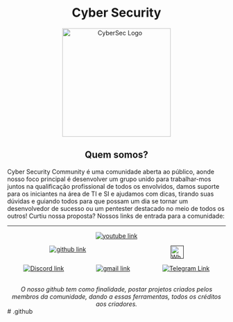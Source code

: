 <h1 align="center">Cyber Security</h1>
<p align="center">
  <img src="https://i.imgur.com/B0LQZw6.jpg" alt="CyberSec Logo " width=250/>
</p>
<h2 align='center'>Quem somos?</h2>
<p>  Cyber Security Community é uma comunidade aberta ao público, aonde nosso foco principal é desenvolver um grupo unido para trabalhar-mos juntos na qualificação profissional de todos os envolvidos, damos suporte para os iniciantes na área de TI e SI e ajudamos com dicas, tirando suas dúvidas e guiando todos para que possam um dia se tornar um desenvolvedor de sucesso ou um pentester destacado no meio de todos os outros! Curtiu nossa proposta? Nossos links de entrada para a comunidade:</p>

****
<p align="center"><a href='https://www.youtube.com/channel/UCo1pa7BUPc8oMX-tBOVO-1A'><img src='https://img.shields.io/badge/YouTube-FF0000?style=for-the-badge&logo=youtube&logoColor=white
' alt='youtube link'/></a></p>
<p style='display: flex;
    justify-content: space-around;'
    ><a href='https://github.com/CyberSecurityti/'><img src='https://img.shields.io/badge/GitHub-100000?style=for-the-badge&logo=github&logoColor=white
' alt='github link'/></a>
<a href=''><img src='https://img.shields.io/badge/WhatsApp-25D366?style=for-the-badge&logo=whatsapp&logoColor=white
' alt='WhatsApplink' height=30px/></a>
</p>

<p style='display: flex;
    justify-content: space-around;'
    ><a href=''><img src='https://img.shields.io/badge/Discord-7289DA?style=for-the-badge&logo=discord&logoColor=white
'
' alt='Discord link'/></a>
<a href='cybersecorg@gmail.com'><img src='https://img.shields.io/badge/Gmail-D14836?style=for-the-badge&logo=gmail&logoColor=white'
' alt='gmail link'/></a>
<a href=''><img src='https://img.shields.io/badge/Telegram-2CA5E0?style=for-the-badge&logo=telegram&logoColor=white'
' alt='Telegram Link'/></a>
</p><br>

<div style='text-align: center;'>
  <i>O nosso github tem como finalidade, postar projetos criados pelos membros da comunidade, dando a essas ferramentas, todos os créditos aos criadores.</i>
</div># .github
